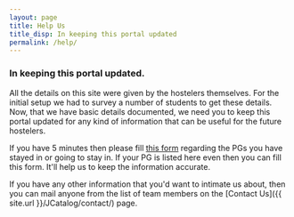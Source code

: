 ```yaml
---
layout: page
title: Help Us
title_disp: In keeping this portal updated
permalink: /help/
---
```


### In keeping this portal updated.

All the details on this site were given by the hostelers themselves. For the initial setup we had to survey a number of students to get these details. Now, that we have basic details documented, we need you to keep this portal updated for any kind of information that can be useful for the future hostelers.

If you have 5 minutes then please fill [this form](http://tinyurl.com/helpusform) regarding the PGs you have stayed in or going to stay in. If your PG is listed here even then you can fill this form. It'll help us to keep the information accurate.

If you have any other information that you'd want to intimate us about, then you can mail anyone from the list of team members on the [Contact Us]({{ site.url }}/JCatalog/contact/) page.